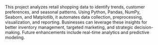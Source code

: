 This project analyzes retail shopping data to identify trends, customer preferences, and seasonal patterns. Using Python, Pandas, NumPy, Seaborn, and Matplotlib, it automates data collection, preprocessing, visualization, and reporting. Businesses can leverage these insights for better inventory management, targeted marketing, and strategic decision-making. Future enhancements include real-time analytics and predictive modeling.

